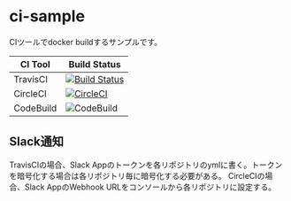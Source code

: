 # ci-sample

CIツールでdocker buildするサンプルです。

| CI Tool   | Build Status |
|-----------|--------------|
| TravisCI  | [![Build Status](https://travis-ci.com/sotoiwa/ci-sample.svg?branch=master)](https://travis-ci.com/sotoiwa/ci-sample) |
| CircleCI  | [![CircleCI](https://circleci.com/gh/sotoiwa/ci-sample.svg?style=svg)](https://circleci.com/gh/sotoiwa/ci-sample) |
| CodeBuild | ![CodeBuild](https://codebuild.ap-northeast-1.amazonaws.com/badges?uuid=eyJlbmNyeXB0ZWREYXRhIjoiOVAraGVpRlIrTGxYUUZnQy9qSzFtUFFTdVViNm5JOHlvS3hQb3Z2TXVvUWtZRWNrNWZveVF0YXphK2N2ajZWSDg1ZVIxbTAzUVR1dTJ1MEdpeWFwdTNzPSIsIml2UGFyYW1ldGVyU3BlYyI6Im9pSVJBQ3l5RmYxR1VpSE4iLCJtYXRlcmlhbFNldFNlcmlhbCI6MX0%3D&branch=master) |

## Slack通知

TravisCIの場合、Slack Appのトークンを各リポジトリのymlに書く。トークンを暗号化する場合は各リポジトリ毎に暗号化する必要がある。
CircleCIの場合、Slack AppのWebhook URLをコンソールから各リポジトリに設定する。
